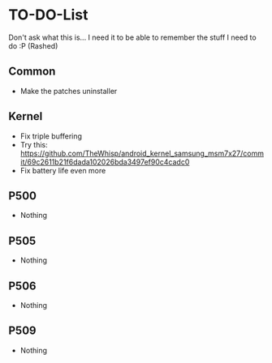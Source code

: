 TO-DO-List
==========

Don't ask what this is... I need it to be able to remember the stuff I need to do :P (Rashed)

Common
---------------
 * Make the patches uninstaller
 
Kernel
---------------------
 * Fix triple buffering
 * Try this: https://github.com/TheWhisp/android_kernel_samsung_msm7x27/commit/69c2611b21f6dada102026bda3497ef90c4cadc0
 * Fix battery life even more

P500
--------------------
 * Nothing

P505
----------------
 * Nothing

P506
---------------------
 * Nothing

P509
---------------------
 * Nothing